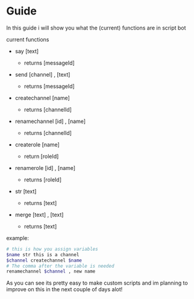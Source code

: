 # Guide

In this guide i will show you what the (current) functions are in script bot

current functions

- say [text]

  - returns [messageId]

- send [channel] , [text]

  - returns [messageId]

- createchannel [name]

  - returns [channelId]

- renamechannel [id] , [name]

  - returns [channelId]

- createrole [name]

  - return [roleId]

- renamerole [id] , [name]

  - returns [roleId]

- str [text]

  - returns [text]

- merge [text] , [text]

  - returns [text]

example:

```bash
# this is how you assign variables
$name str this is a channel
$channel createchannel $name
# The comma after the variable is needed
renamechannel $channel , new name
```

As you can see its pretty easy to make custom scripts and im planning to improve on this in the next couple of days alot!
